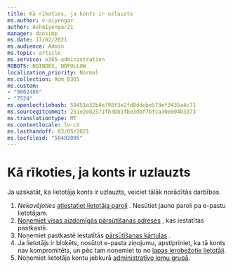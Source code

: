 ```yaml
---
title: Kā rīkoties, ja konts ir uzlauzts
ms.author: v-aiyengar
author: AshaIyengar21
manager: dansimp
ms.date: 17/02/2021
ms.audience: Admin
ms.topic: article
ms.service: o365-administration
ROBOTS: NOINDEX, NOFOLLOW
localization_priority: Normal
ms.collection: Adm_O365
ms.custom:
- "9002486"
- "7524"
ms.openlocfilehash: 50451a32b4e798f3e2fd8ddebe573ef3435a4c71
ms.sourcegitcommit: 251e2e82571fb3bb1fbe3dbf7bfca30e004b3373
ms.translationtype: MT
ms.contentlocale: lv-LV
ms.lasthandoff: 03/05/2021
ms.locfileid: "50482095"
---
```

# <a name="what-to-do-when-an-account-is-hacked"></a>Kā rīkoties, ja konts ir uzlauzts

Ja uzskatāt, ka lietotāja konts ir uzlauzts, veiciet tālāk norādītās darbības.

1. *Nekavējoties* [atiestatiet lietotāja paroli](https://go.microsoft.com/fwlink/?linkid=2103704) . Nesūtiet jauno paroli pa e-pastu lietotājam.
1. [Noņemiet visas aizdomīgās pārsūtīšanas adreses](https://go.microsoft.com/fwlink/?linkid=2103705) , kas iestatītas pastkastē.
1. Noņemiet pastkastē iestatītās [pārsūtīšanas kārtulas](https://go.microsoft.com/fwlink/?linkid=2103706) .
1. Ja lietotājs ir bloķēts, nosūtot e-pasta ziņojumu, apstipriniet, ka tā konts nav kompromitēts, un pēc tam noņemiet to no [lapas ierobežotie lietotāji](https://go.microsoft.com/fwlink/?linkid=2103706).
1. Noņemiet lietotāja kontu jebkurā [administratīvo lomu grupā](https://go.microsoft.com/fwlink/?linkid=2092294).